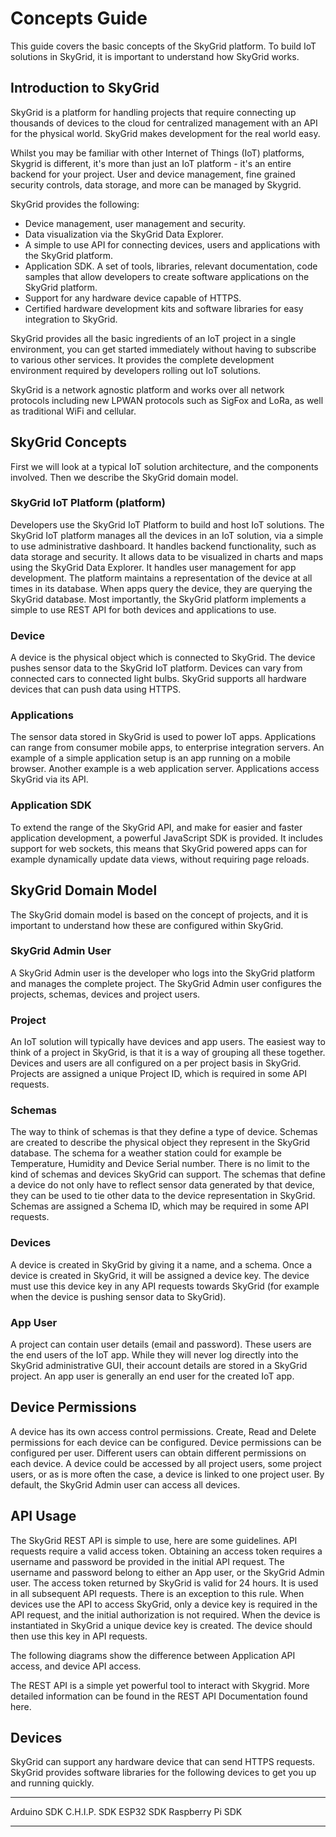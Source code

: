 Concepts Guide
==============

This guide covers the basic concepts of the SkyGrid platform. To build
IoT solutions in SkyGrid, it is important to understand how SkyGrid
works.

Introduction to SkyGrid
-----------------------

SkyGrid is a platform for handling projects that require connecting up
thousands of devices to the cloud for centralized management with an API
for the physical world. SkyGrid makes development for the real world
easy.

Whilst you may be familiar with other Internet of Things (IoT)
platforms, Skygrid is different, it's more than just an IoT platform -
it's an entire backend for your project. User and device management,
fine grained security controls, data storage, and more can be managed by
Skygrid.

SkyGrid provides the following:

-   Device management, user management and security.
-   Data visualization via the SkyGrid Data Explorer.
-   A simple to use API for connecting devices, users and applications
    with the SkyGrid platform.
-   Application SDK. A set of tools, libraries, relevant documentation,
    code samples that allow developers to create software applications
    on the SkyGrid platform.
-   Support for any hardware device capable of HTTPS.
-   Certified hardware development kits and software libraries for easy
    integration to SkyGrid.

SkyGrid provides all the basic ingredients of an IoT project in a single
environment, you can get started immediately without having to subscribe
to various other services. It provides the complete development
environment required by developers rolling out IoT solutions.

SkyGrid is a network agnostic platform and works over all network
protocols including new LPWAN protocols such as SigFox and LoRa, as well
as traditional WiFi and cellular.

SkyGrid Concepts
----------------

First we will look at a typical IoT solution architecture, and the
components involved. Then we describe the SkyGrid domain model.

### SkyGrid IoT Platform (platform)

Developers use the SkyGrid IoT Platform to build and host IoT solutions.
The SkyGrid IoT platform manages all the devices in an IoT solution, via
a simple to use administrative dashboard. It handles backend
functionality, such as data storage and security. It allows data to be
visualized in charts and maps using the SkyGrid Data Explorer. It
handles user management for app development. The platform maintains a
representation of the device at all times in its database. When apps
query the device, they are querying the SkyGrid database. Most
importantly, the SkyGrid platform implements a simple to use REST API
for both devices and applications to use.

### Device

A device is the physical object which is connected to SkyGrid. The
device pushes sensor data to the SkyGrid IoT platform. Devices can vary
from connected cars to connected light bulbs. SkyGrid supports all
hardware devices that can push data using HTTPS.

### Applications

The sensor data stored in SkyGrid is used to power IoT apps.
Applications can range from consumer mobile apps, to enterprise
integration servers. An example of a simple application setup is an app
running on a mobile browser. Another example is a web application
server. Applications access SkyGrid via its API.

### Application SDK

To extend the range of the SkyGrid API, and make for easier and faster
application development, a powerful JavaScript SDK is provided. It
includes support for web sockets, this means that SkyGrid powered apps
can for example dynamically update data views, without requiring page
reloads.

SkyGrid Domain Model
--------------------

The SkyGrid domain model is based on the concept of projects, and it is
important to understand how these are configured within SkyGrid.

### SkyGrid Admin User

A SkyGrid Admin user is the developer who logs into the SkyGrid platform
and manages the complete project. The SkyGrid Admin user configures the
projects, schemas, devices and project users.

### Project

An IoT solution will typically have devices and app users. The easiest
way to think of a project in SkyGrid, is that it is a way of grouping
all these together. Devices and users are all configured on a per
project basis in SkyGrid. Projects are assigned a unique Project ID,
which is required in some API requests.

### Schemas

The way to think of schemas is that they define a type of device.
Schemas are created to describe the physical object they represent in
the SkyGrid database. The schema for a weather station could for example
be Temperature, Humidity and Device Serial number. There is no limit to
the kind of schemas and devices SkyGrid can support. The schemas that
define a device do not only have to reflect sensor data generated by
that device, they can be used to tie other data to the device
representation in SkyGrid. Schemas are assigned a Schema ID, which may
be required in some API requests.

### Devices

A device is created in SkyGrid by giving it a name, and a schema. Once a
device is created in SkyGrid, it will be assigned a device key. The
device must use this device key in any API requests towards SkyGrid (for
example when the device is pushing sensor data to SkyGrid).

### App User

A project can contain user details (email and password). These users are
the end users of the IoT app. While they will never log directly into
the SkyGrid administrative GUI, their account details are stored in a
SkyGrid project. An app user is generally an end user for the created
IoT app.

Device Permissions
------------------

A device has its own access control permissions. Create, Read and Delete
permissions for each device can be configured. Device permissions can be
configured per user. Different users can obtain different permissions on
each device. A device could be accessed by all project users, some
project users, or as is more often the case, a device is linked to one
project user. By default, the SkyGrid Admin user can access all devices.

API Usage
---------

The SkyGrid REST API is simple to use, here are some guidelines. API
requests require a valid access token. Obtaining an access token
requires a username and password be provided in the initial API request.
The username and password belong to either an App user, or the SkyGrid
Admin user. The access token returned by SkyGrid is valid for 24 hours.
It is used in all subsequent API requests. There is an exception to this
rule. When devices use the API to access SkyGrid, only a device key is
required in the API request, and the initial authorization is not
required. When the device is instantiated in SkyGrid a unique device key
is created. The device should then use this key in API requests.

The following diagrams show the difference between Application API
access, and device API access.

The REST API is a simple yet powerful tool to interact with Skygrid.
More detailed information can be found in the REST API Documentation
found here.

Devices
-------

SkyGrid can support any hardware device that can send HTTPS requests.
SkyGrid provides software libraries for the following devices to get you
up and running quickly.

  ------------------- ----------------- ------------------ ----------------

  Arduino SDK         C.H.I.P. SDK      ESP32 SDK          Raspberry Pi SDK
  ------------------- ----------------- ------------------ ----------------
